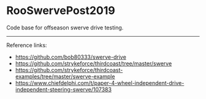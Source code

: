 # RooSwervePost2019
Code base for offseason swerve drive testing.
***
Reference links:
- https://github.com/bob80333/swerve-drive
- https://github.com/strykeforce/thirdcoast/tree/master/swerve
- https://github.com/strykeforce/thirdcoast-examples/tree/master/swerve-example
- https://www.chiefdelphi.com/t/paper-4-wheel-independent-drive-independent-steering-swerve/107383
